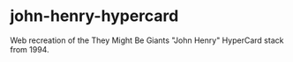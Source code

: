# john-henry-hypercard
Web recreation of the They Might Be Giants "John Henry" HyperCard stack from 1994.
